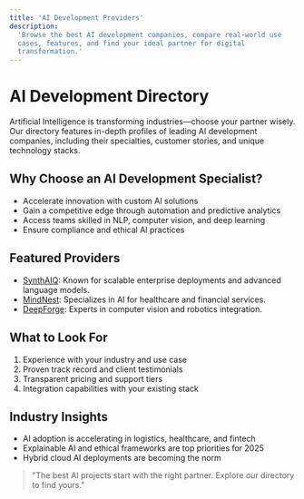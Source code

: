 ```yaml
---
title: 'AI Development Providers'
description:
  'Browse the best AI development companies, compare real-world use
  cases, features, and find your ideal partner for digital
  transformation.'
---
```


# AI Development Directory

Artificial Intelligence is transforming industries—choose your partner
wisely. Our directory features in-depth profiles of leading AI
development companies, including their specialties, customer stories,
and unique technology stacks.

## Why Choose an AI Development Specialist?

- Accelerate innovation with custom AI solutions
- Gain a competitive edge through automation and predictive analytics
- Access teams skilled in NLP, computer vision, and deep learning
- Ensure compliance and ethical AI practices

## Featured Providers

- [SynthAIQ](/services/ai-development/synthaiq): Known for scalable
  enterprise deployments and advanced language models.
- [MindNest](/services/ai-development/mindnest): Specializes in AI for
  healthcare and financial services.
- [DeepForge](/services/ai-development/deepforge): Experts in computer
  vision and robotics integration.

## What to Look For

1. Experience with your industry and use case
2. Proven track record and client testimonials
3. Transparent pricing and support tiers
4. Integration capabilities with your existing stack

## Industry Insights

- AI adoption is accelerating in logistics, healthcare, and fintech
- Explainable AI and ethical frameworks are top priorities for 2025
- Hybrid cloud AI deployments are becoming the norm

> "The best AI projects start with the right partner. Explore our
> directory to find yours."
